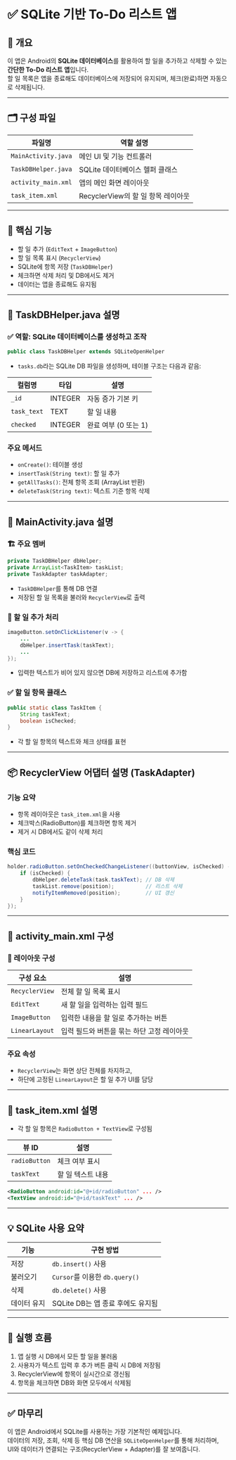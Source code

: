 # ✅ SQLite 기반 To-Do 리스트 앱

## 📌 개요
이 앱은 Android의 **SQLite 데이터베이스**를 활용하여 할 일을 추가하고 삭제할 수 있는 **간단한 To-Do 리스트 앱**입니다.  
할 일 목록은 앱을 종료해도 데이터베이스에 저장되어 유지되며, 체크(완료)하면 자동으로 삭제됩니다.

---

## 🗂️ 구성 파일

| 파일명                       | 역할 설명                          |
|----------------------------|----------------------------------|
| `MainActivity.java`        | 메인 UI 및 기능 컨트롤러              |
| `TaskDBHelper.java`        | SQLite 데이터베이스 헬퍼 클래스       |
| `activity_main.xml`        | 앱의 메인 화면 레이아웃              |
| `task_item.xml`            | RecyclerView의 할 일 항목 레이아웃     |

---

## 🧠 핵심 기능

- 할 일 추가 (`EditText` + `ImageButton`)
- 할 일 목록 표시 (`RecyclerView`)
- SQLite에 항목 저장 (`TaskDBHelper`)
- 체크하면 삭제 처리 및 DB에서도 제거
- 데이터는 앱을 종료해도 유지됨

---

## 🧱 TaskDBHelper.java 설명

### ✅ 역할: SQLite 데이터베이스를 생성하고 조작

```java
public class TaskDBHelper extends SQLiteOpenHelper
```

- `tasks.db`라는 SQLite DB 파일을 생성하며, 테이블 구조는 다음과 같음:

| 컬럼명        | 타입     | 설명              |
|---------------|----------|-------------------|
| `_id`         | INTEGER  | 자동 증가 기본 키   |
| `task_text`   | TEXT     | 할 일 내용         |
| `checked`     | INTEGER  | 완료 여부 (0 또는 1) |

### 주요 메서드

- `onCreate()`: 테이블 생성
- `insertTask(String text)`: 할 일 추가
- `getAllTasks()`: 전체 항목 조회 (ArrayList 반환)
- `deleteTask(String text)`: 텍스트 기준 항목 삭제

---

## 🧩 MainActivity.java 설명

### 🏗️ 주요 멤버

```java
private TaskDBHelper dbHelper;
private ArrayList<TaskItem> taskList;
private TaskAdapter taskAdapter;
```

- `TaskDBHelper`를 통해 DB 연결
- 저장된 할 일 목록을 불러와 `RecyclerView`로 출력

### 📝 할 일 추가 처리

```java
imageButton.setOnClickListener(v -> {
    ...
    dbHelper.insertTask(taskText);
    ...
});
```

- 입력한 텍스트가 비어 있지 않으면 DB에 저장하고 리스트에 추가함

### ✅ 할 일 항목 클래스

```java
public static class TaskItem {
    String taskText;
    boolean isChecked;
}
```

- 각 할 일 항목의 텍스트와 체크 상태를 표현

---

## 📦 RecyclerView 어댑터 설명 (TaskAdapter)

### 기능 요약
- 항목 레이아웃은 `task_item.xml`을 사용
- 체크박스(RadioButton)를 체크하면 항목 제거
- 제거 시 DB에서도 같이 삭제 처리

### 핵심 코드

```java
holder.radioButton.setOnCheckedChangeListener((buttonView, isChecked) -> {
    if (isChecked) {
        dbHelper.deleteTask(task.taskText); // DB 삭제
        taskList.remove(position);          // 리스트 삭제
        notifyItemRemoved(position);        // UI 갱신
    }
});
```

---

## 🧱 activity_main.xml 구성

### 🧭 레이아웃 구성

| 구성 요소           | 설명                                |
|---------------------|-------------------------------------|
| `RecyclerView`      | 전체 할 일 목록 표시                   |
| `EditText`          | 새 할 일을 입력하는 입력 필드            |
| `ImageButton`       | 입력한 내용을 할 일로 추가하는 버튼       |
| `LinearLayout`      | 입력 필드와 버튼을 묶는 하단 고정 레이아웃 |

### 주요 속성

- `RecyclerView`는 화면 상단 전체를 차지하고,
- 하단에 고정된 `LinearLayout`은 할 일 추가 UI를 담당

---

## 📑 task_item.xml 설명

- 각 할 일 항목은 `RadioButton + TextView`로 구성됨

| 뷰 ID         | 설명              |
|---------------|-------------------|
| `radioButton` | 체크 여부 표시      |
| `taskText`    | 할 일 텍스트 내용   |

```xml
<RadioButton android:id="@+id/radioButton" ... />
<TextView android:id="@+id/taskText" ... />
```

---

## 💡 SQLite 사용 요약

| 기능           | 구현 방법                      |
|----------------|-------------------------------|
| 저장           | `db.insert()` 사용              |
| 불러오기       | `Cursor`를 이용한 `db.query()`  |
| 삭제           | `db.delete()` 사용              |
| 데이터 유지     | SQLite DB는 앱 종료 후에도 유지됨 |

---

## 🧪 실행 흐름

1. 앱 실행 시 DB에서 모든 할 일을 불러옴
2. 사용자가 텍스트 입력 후 추가 버튼 클릭 시 DB에 저장됨
3. RecyclerView에 항목이 실시간으로 갱신됨
4. 항목을 체크하면 DB와 화면 모두에서 삭제됨

---

## ✅ 마무리

이 앱은 Android에서 SQLite를 사용하는 가장 기본적인 예제입니다.  
데이터의 저장, 조회, 삭제 등 핵심 DB 연산을 `SQLiteOpenHelper`를 통해 처리하며,  
UI와 데이터가 연결되는 구조(RecyclerView + Adapter)를 잘 보여줍니다.

